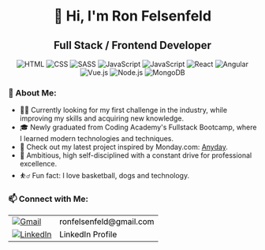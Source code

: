 <h1 align="center">👋 Hi, I'm Ron Felsenfeld</h1>
<h2 align="center">Full Stack / Frontend Developer</h2>

<p align="center">
  <img src="https://img.icons8.com/color/48/000000/html-5.png" alt="HTML"/>
  <img src="https://img.icons8.com/color/48/000000/css3.png" alt="CSS"/>
  <img src="https://img.icons8.com/color/48/000000/sass.png" alt="SASS"/>
  <img src="https://img.icons8.com/color/48/000000/javascript.png" alt="JavaScript"/>
  <img src="https://img.icons8.com/color/48/000000/typescript.png" alt="JavaScript"/>
  <img src="https://img.icons8.com/plasticine/48/000000/react.png" alt="React"/>
  <img src="https://img.icons8.com/color/48/000000/angularjs.png" alt="Angular"/>
  <img src="https://img.icons8.com/color/48/000000/vue-js.png" alt="Vue.js"/>
  <img src="https://img.icons8.com/color/48/000000/nodejs.png" alt="Node.js"/>
  <img src="https://img.icons8.com/color/48/000000/mongodb.png" alt="MongoDB"/>
</p>

<h3>🌟 About Me:</h3>
<ul>
  <li>👨‍💻 Currently looking for my first challenge in the industry, while improving my skills and acquiring new knowledge.</li>
  <li>🎓 Newly graduated from Coding Academy's Fullstack Bootcamp, where I learned modern technologies and techniques.</li>
  <li>🔗 Check out my latest project inspired by Monday.com: <a href="https://anyday-lodf.onrender.com//">Anyday</a>.</li>
  <li>🎯 Ambitious, high self-disciplined with a constant drive for professional excellence.</li>
  <li>⛹️‍♂️ Fun fact: I love basketball, dogs and technology.</li>
</ul>

<h3>📫 Connect with Me:</h3>
<table>
  <tr>
    <td><a href="mailto:ronfelsenfeld@gmail.com"><img src="https://img.icons8.com/color/48/000000/gmail.png" alt="Gmail" style="vertical-align: middle;" /></a></td>
    <td><a href="mailto:ronfelsenfeld@gmail.com" style="vertical-align: middle; text-decoration: none; color: black;">ronfelsenfeld@gmail.com</a></td>
  </tr>
  <tr>
    <td><a href="https://www.linkedin.com/in/ron-felsenfeld/"><img src="https://img.icons8.com/fluent/48/000000/linkedin.png" alt="LinkedIn" style="vertical-align: middle;" /></a></td>
    <td><a href="https://www.linkedin.com/in/ron-felsenfeld/" style="vertical-align: middle; text-decoration: none; color: black;">LinkedIn Profile</a></td>
  </tr>
</table>
